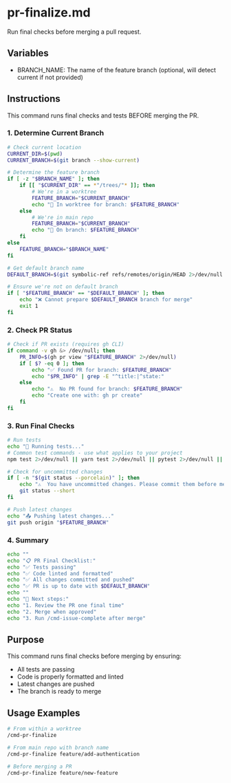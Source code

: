 # pr-finalize.md

Run final checks before merging a pull request.

## Variables
- BRANCH_NAME: The name of the feature branch (optional, will detect current if not provided)

## Instructions

This command runs final checks and tests BEFORE merging the PR.

### 1. Determine Current Branch
```bash
# Check current location
CURRENT_DIR=$(pwd)
CURRENT_BRANCH=$(git branch --show-current)

# Determine the feature branch
if [ -z "$BRANCH_NAME" ]; then
    if [[ "$CURRENT_DIR" == *"/trees/"* ]]; then
        # We're in a worktree
        FEATURE_BRANCH="$CURRENT_BRANCH"
        echo "📍 In worktree for branch: $FEATURE_BRANCH"
    else
        # We're in main repo
        FEATURE_BRANCH="$CURRENT_BRANCH"
        echo "📍 On branch: $FEATURE_BRANCH"
    fi
else
    FEATURE_BRANCH="$BRANCH_NAME"
fi

# Get default branch name
DEFAULT_BRANCH=$(git symbolic-ref refs/remotes/origin/HEAD 2>/dev/null | sed 's@^refs/remotes/origin/@@' || echo "main")

# Ensure we're not on default branch
if [ "$FEATURE_BRANCH" == "$DEFAULT_BRANCH" ]; then
    echo "❌ Cannot prepare $DEFAULT_BRANCH branch for merge"
    exit 1
fi
```

### 2. Check PR Status
```bash
# Check if PR exists (requires gh CLI)
if command -v gh &> /dev/null; then
    PR_INFO=$(gh pr view "$FEATURE_BRANCH" 2>/dev/null)
    if [ $? -eq 0 ]; then
        echo "✅ Found PR for branch: $FEATURE_BRANCH"
        echo "$PR_INFO" | grep -E "^title:|^state:"
    else
        echo "⚠️  No PR found for branch: $FEATURE_BRANCH"
        echo "Create one with: gh pr create"
    fi
fi
```

### 3. Run Final Checks
```bash
# Run tests
echo "🧪 Running tests..."
# Common test commands - use what applies to your project
npm test 2>/dev/null || yarn test 2>/dev/null || pytest 2>/dev/null || go test ./... 2>/dev/null || cargo test 2>/dev/null || make test 2>/dev/null || echo "⚠️  No test command found - please run tests manually"

# Check for uncommitted changes
if [ -n "$(git status --porcelain)" ]; then
    echo "⚠️  You have uncommitted changes. Please commit them before merging."
    git status --short
fi

# Push latest changes
echo "📤 Pushing latest changes..."
git push origin "$FEATURE_BRANCH"
```

### 4. Summary
```bash
echo ""
echo "📋 PR Final Checklist:"
echo "✅ Tests passing"
echo "✅ Code linted and formatted"
echo "✅ All changes committed and pushed"
echo "✅ PR is up to date with $DEFAULT_BRANCH"
echo ""
echo "🎯 Next steps:"
echo "1. Review the PR one final time"
echo "2. Merge when approved"
echo "3. Run /cmd-issue-complete after merge"
```

## Purpose
This command runs final checks before merging by ensuring:
- All tests are passing
- Code is properly formatted and linted
- Latest changes are pushed
- The branch is ready to merge

## Usage Examples
```bash
# From within a worktree
/cmd-pr-finalize

# From main repo with branch name
/cmd-pr-finalize feature/add-authentication

# Before merging a PR
/cmd-pr-finalize feature/new-feature
```